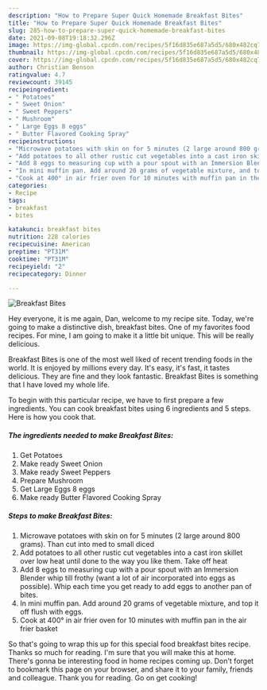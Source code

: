 ```yaml
---
description: "How to Prepare Super Quick Homemade Breakfast Bites"
title: "How to Prepare Super Quick Homemade Breakfast Bites"
slug: 285-how-to-prepare-super-quick-homemade-breakfast-bites
date: 2021-09-08T19:18:32.296Z
image: https://img-global.cpcdn.com/recipes/5f16d835e687a5d5/680x482cq70/breakfast-bites-recipe-main-photo.jpg
thumbnail: https://img-global.cpcdn.com/recipes/5f16d835e687a5d5/680x482cq70/breakfast-bites-recipe-main-photo.jpg
cover: https://img-global.cpcdn.com/recipes/5f16d835e687a5d5/680x482cq70/breakfast-bites-recipe-main-photo.jpg
author: Christian Benson
ratingvalue: 4.7
reviewcount: 39145
recipeingredient:
- " Potatoes"
- " Sweet Onion"
- " Sweet Peppers"
- " Mushroom"
- " Large Eggs 8 eggs"
- " Butter Flavored Cooking Spray"
recipeinstructions:
- "Microwave potatoes with skin on for 5 minutes (2 large around 800 grams). Than cut into med to small diced"
- "Add potatoes to all other rustic cut vegetables into a cast iron skillet over low heat until done to the way you like them. Take off heat"
- "Add 8 eggs to measuring cup with a pour spout with an Immersion Blender whip till frothy (want a lot of air incorporated into eggs as possible). Whip each time you get ready to add eggs to another pan of bites."
- "In mini muffin pan. Add around 20 grams of vegetable mixture, and top it off flush with eggs."
- "Cook at 400° in air frier oven for 10 minutes with muffin pan in the air frier basket"
categories:
- Recipe
tags:
- breakfast
- bites

katakunci: breakfast bites 
nutrition: 228 calories
recipecuisine: American
preptime: "PT31M"
cooktime: "PT31M"
recipeyield: "2"
recipecategory: Dinner

---
```



![Breakfast Bites](https://img-global.cpcdn.com/recipes/5f16d835e687a5d5/680x482cq70/breakfast-bites-recipe-main-photo.jpg)

Hey everyone, it is me again, Dan, welcome to my recipe site. Today, we're going to make a distinctive dish, breakfast bites. One of my favorites food recipes. For mine, I am going to make it a little bit unique. This will be really delicious.



Breakfast Bites is one of the most well liked of recent trending foods in the world. It is enjoyed by millions every day. It's easy, it's fast, it tastes delicious. They are fine and they look fantastic. Breakfast Bites is something that I have loved my whole life.


To begin with this particular recipe, we have to first prepare a few ingredients. You can cook breakfast bites using 6 ingredients and 5 steps. Here is how you cook that.

<!--inarticleads1-->

##### The ingredients needed to make Breakfast Bites:

1. Get  Potatoes
1. Make ready  Sweet Onion
1. Make ready  Sweet Peppers
1. Prepare  Mushroom
1. Get  Large Eggs 8 eggs
1. Make ready  Butter Flavored Cooking Spray




<!--inarticleads2-->

##### Steps to make Breakfast Bites:

1. Microwave potatoes with skin on for 5 minutes (2 large around 800 grams). Than cut into med to small diced
1. Add potatoes to all other rustic cut vegetables into a cast iron skillet over low heat until done to the way you like them. Take off heat
1. Add 8 eggs to measuring cup with a pour spout with an Immersion Blender whip till frothy (want a lot of air incorporated into eggs as possible). Whip each time you get ready to add eggs to another pan of bites.
1. In mini muffin pan. Add around 20 grams of vegetable mixture, and top it off flush with eggs.
1. Cook at 400° in air frier oven for 10 minutes with muffin pan in the air frier basket




So that's going to wrap this up for this special food breakfast bites recipe. Thanks so much for reading. I'm sure that you will make this at home. There's gonna be interesting food in home recipes coming up. Don't forget to bookmark this page on your browser, and share it to your family, friends and colleague. Thank you for reading. Go on get cooking!
